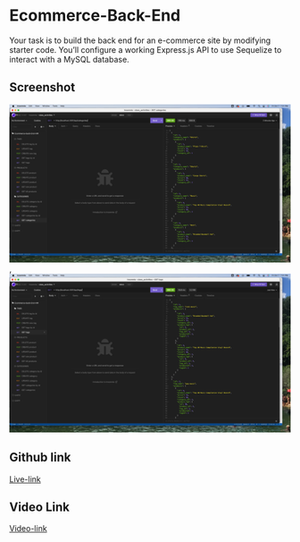 # Ecommerce-Back-End
Your task is to build the back end for an e-commerce site by modifying starter code. You’ll configure a working Express.js API to use Sequelize to interact with a MySQL database.

## Screenshot

![Webpage screenshot](./Assets/screenshot1.png),
![Webpage screenshot](./Assets/screenshot2.png)


## Github link
[Live-link](https://christilato.github.io/Ecommerce-Back-End/)

## Video Link
[Video-link](https://drive.google.com/file/d/1A7r3D_JZaIOFNEamx390tCMDkJ5MSqLn/view)